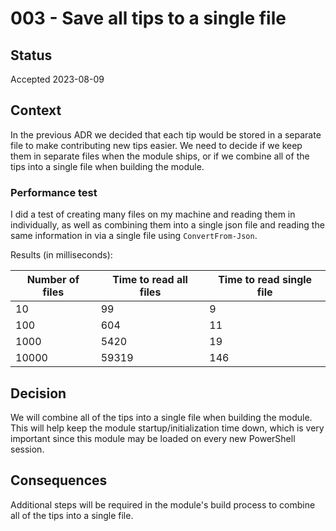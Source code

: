# 003 - Save all tips to a single file

## Status

Accepted 2023-08-09

## Context

In the previous ADR we decided that each tip would be stored in a separate file to make contributing new tips easier.
We need to decide if we keep them in separate files when the module ships, or if we combine all of the tips into a single file when building the module.

### Performance test

I did a test of creating many files on my machine and reading them in individually, as well as combining them into a single json file and reading the same information in via a single file using `ConvertFrom-Json`.

Results (in milliseconds):

| Number of files | Time to read all files | Time to read single file |
| --------------- | ---------------------- | ------------------------ |
| 10              | 99                     | 9                        |
| 100             | 604                    | 11                       |
| 1000            | 5420                   | 19                       |
| 10000           | 59319                  | 146                      |

## Decision

We will combine all of the tips into a single file when building the module.
This will help keep the module startup/initialization time down, which is very important since this module may be loaded on every new PowerShell session.

## Consequences

Additional steps will be required in the module's build process to combine all of the tips into a single file.
